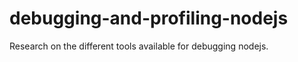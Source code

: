 debugging-and-profiling-nodejs
==============================

Research on the different tools available for debugging nodejs.
